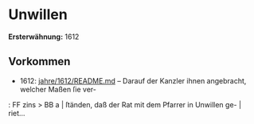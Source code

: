 # Unwillen

**Ersterwähnung:** 1612

## Vorkommen
- 1612: [jahre/1612/README.md](../jahre/1612/README.md) – Darauf
der Kanzler ihnen angebracht, welcher Maßen ſie ver-


: FF
zins > BB a |
ſtänden, daß der Rat mit dem Pfarrer in Unwillen ge- |
riet...
